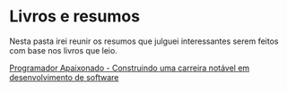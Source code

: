 # Livros e resumos

Nesta pasta irei reunir os resumos que julguei interessantes serem feitos com base nos livros que leio.

[Programador Apaixonado - Construindo uma carreira notável em desenvolvimento de software](./programador-apaixonado/resumo-programador-apaixonado.md)